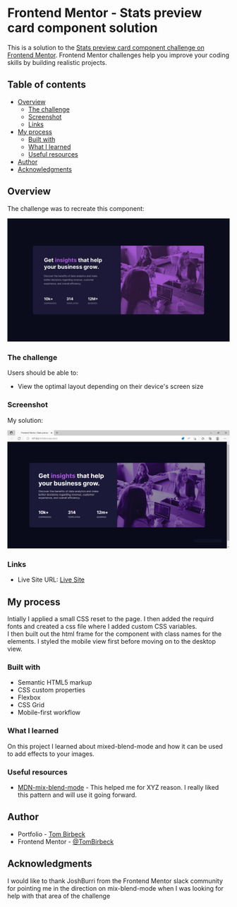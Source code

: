 # Frontend Mentor - Stats preview card component solution

This is a solution to the [Stats preview card component challenge on Frontend Mentor](https://www.frontendmentor.io/challenges/stats-preview-card-component-8JqbgoU62). Frontend Mentor challenges help you improve your coding skills by building realistic projects. 

## Table of contents

- [Overview](#overview)
  - [The challenge](#the-challenge)
  - [Screenshot](#screenshot)
  - [Links](#links)
- [My process](#my-process)
  - [Built with](#built-with)
  - [What I learned](#what-i-learned)
  - [Useful resources](#useful-resources)
- [Author](#author)
- [Acknowledgments](#acknowledgments)


## Overview

The challenge was to recreate this component: 

![](./design/desktop-design.jpg)

### The challenge

Users should be able to:

- View the optimal layout depending on their device's screen size

### Screenshot

My solution:

![](./images/screenshot.PNG)

### Links

<!-- - Solution URL: [Add solution URL here](https://your-solution-url.com) -->
- Live Site URL: [Live Site](https://tombirbeck.github.io/fe-mentor-stats-preview/)

## My process

Intially I applied a small CSS reset to the page. I then added the requird fonts and created a css file where I added custom CSS variables.\
I then built out the html frame for the component with class names for the elements.
I styled the mobile view first before moving on to the desktop view.

### Built with

- Semantic HTML5 markup
- CSS custom properties
- Flexbox
- CSS Grid
- Mobile-first workflow


### What I learned

On this project I learned about mixed-blend-mode and how it can be used to add effects to your images.

### Useful resources

- [MDN-mix-blend-mode](https://developer.mozilla.org/en-US/docs/Web/CSS/mix-blend-mode) - This helped me for XYZ reason. I really liked this pattern and will use it going forward.


## Author

- Portfolio - [Tom Birbeck](https://portfolio-tombirbeck.vercel.app/)
- Frontend Mentor - [@TomBirbeck](https://www.frontendmentor.io/profile/TomBirbeck)


## Acknowledgments

I would like to thank JoshBurri from the Frontend Mentor slack community for pointing me in the direction on mix-blend-mode when I was looking for help with that area of the challenge


